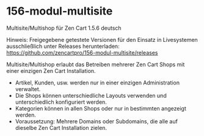 # 156-modul-multisite
Multisite/Multishop für Zen Cart 1.5.6 deutsch

Hinweis: 
Freigegebene getestete Versionen für den Einsatz in Livesystemen ausschließlich unter Releases herunterladen:
https://github.com/zencartpro/156-modul-multisite/releases

Multisite/Multishop erlaubt das Betreiben mehrerer Zen Cart Shops mit einer einzigen Zen Cart Installation.
* Artikel, Kunden, usw. werden nur in einer einzigen Administration verwaltet.
* Die Shops können unterschiedliche Layouts verwenden und unterschiedlich konfiguriert werden.
* Kategorien können in allen Shops oder nur in bestimmten angezeigt werden.
* Voraussetzung: Mehrere Domains oder Subdomains, die alle auf dieselbe Zen Cart Installation zielen. 
